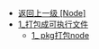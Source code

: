 - [返回上一级 [Node]](web前端/Node/)
- [1_打包成可执行文件](web前端/Node/1_打包成可执行文件/)
  - [1_ pkg打包node](web前端/Node/1_打包成可执行文件/1_%20pkg打包node.md)

